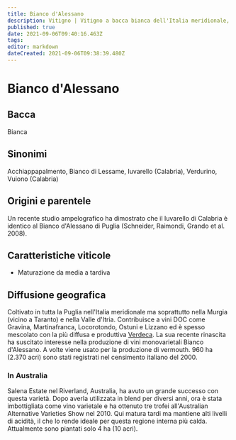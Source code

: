 ```yaml
---
title: Bianco d'Alessano
description: Vitigno | Vitigno a bacca bianca dell'Italia meridionale, spesso utilizzato in blend con la Verdeca. Gode di un certo successo anche in Australia.
published: true
date: 2021-09-06T09:40:16.463Z
tags: 
editor: markdown
dateCreated: 2021-09-06T09:38:39.480Z
---
```


# Bianco d'Alessano

## Bacca
Bianca

## Sinonimi
Acchiappapalmento, Bianco di Lessame, Iuvarello (Calabria), Verdurino, Vuiono (Calabria)

## Origini e parentele
Un recente studio ampelografico ha dimostrato che il Iuvarello di Calabria è identico al Bianco d'Alessano di Puglia (Schneider, Raimondi, Grando et al. 2008).

## Caratteristiche viticole

- Maturazione da media a tardiva

## Diffusione geografica

Coltivato in tutta la Puglia nell'Italia meridionale ma soprattutto nella Murgia (vicino a Taranto) e nella Valle d'Itria. Contribuisce a vini DOC come Gravina, Martinafranca, Locorotondo, Ostuni e Lizzano ed è spesso mescolato con la più diffusa e produttiva [Verdeca](/vitigni/Italia/verdeca). La sua recente rinascita ha suscitato interesse nella produzione di vini monovarietali Bianco d'Alessano. A volte viene usato per la produzione di vermouth. 960 ha (2.370 acri) sono stati registrati nel censimento italiano del 2000.

### In Australia

Salena Estate nel Riverland, Australia, ha avuto un grande successo con questa varietà. Dopo averla utilizzata in blend per diversi anni, ora è stata imbottigliata come vino varietale e ha ottenuto tre trofei all'Australian Alternative Varieties Show nel 2010. Qui matura tardi ma mantiene alti livelli di acidità, il che lo rende ideale per questa regione interna più calda. Attualmente sono piantati solo 4 ha (10 acri).


